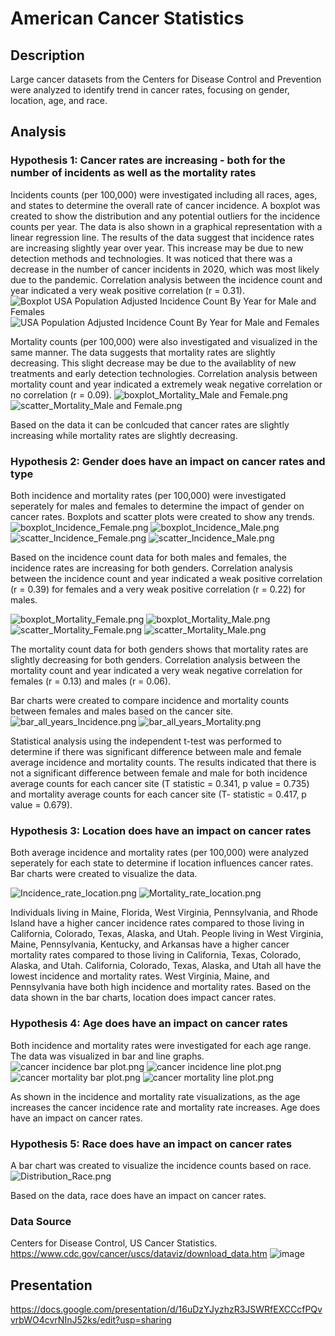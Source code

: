 # American Cancer Statistics

## Description

Large cancer datasets from the Centers for Disease Control and Prevention were analyzed to identify trend in cancer rates, focusing on gender, location, age, and race. 

## Analysis
### Hypothesis 1: Cancer rates are increasing - both for the number of incidents as well as the mortality rates
Incidents counts (per 100,000) were investigated including all races, ages, and states to determine the overall rate of cancer incidence. A boxplot was created to show the distribution and any potential outliers for the incidence counts per year. The data is also shown in a graphical representation with a linear regression line. The results of the data suggest that incidence rates are increasing slightly year over year. This increase may be due to new detection methods and technologies. It was noticed that there was a decrease in the number of cancer incidents in 2020, which was most likely due to the pandemic. Correlation analysis between the incidence count and year indicated a very weak positive correlation (r = 0.31). 
![Boxplot USA Population Adjusted Incidence Count By Year for Male and Females](https://github.com/cassidyschul/American_cancer_stats/blob/main/Figures/boxplot_Incidence_Male%20and%20Female.png?raw=true)
![USA Population Adjusted Incidence Count By Year for Male and Females](https://github.com/cassidyschul/American_cancer_stats/blob/main/Figures/scatter_Incidence_Male%20and%20Female.png?raw=true)

Mortality counts (per 100,000) were also investigated and visualized in the same manner. The data suggests that mortality rates are slightly decreasing. This slight decrease may be due to the availablity of new treatments and early detection technologies. Correlation analysis between mortality count and year indicated a extremely weak negative correlation or no correlation (r = 0.09). 
![boxplot_Mortality_Male and Female.png](https://github.com/cassidyschul/American_cancer_stats/blob/main/Figures/boxplot_Mortality_Male%20and%20Female.png?raw=true)
![scatter_Mortality_Male and Female.png](https://github.com/cassidyschul/American_cancer_stats/blob/main/Figures/scatter_Mortality_Male%20and%20Female.png?raw=true)

Based on the data it can be conlcuded that cancer rates are slightly increasing while mortality rates are slightly decreasing. 

### Hypothesis 2: Gender does have an impact on cancer rates and type
Both incidence and mortality rates (per 100,000) were investigated seperately for males and females to determine the impact of gender on cancer rates. Boxplots and scatter plots were created to show any trends.
![boxplot_Incidence_Female.png](https://github.com/cassidyschul/American_cancer_stats/blob/main/Figures/boxplot_Incidence_Female.png?raw=true)
![boxplot_Incidence_Male.png](https://github.com/cassidyschul/American_cancer_stats/blob/main/Figures/boxplot_Incidence_Male.png?raw=true)
![scatter_Incidence_Female.png](https://github.com/cassidyschul/American_cancer_stats/blob/main/Figures/scatter_Incidence_Female.png?raw=true)
![scatter_Incidence_Male.png](https://github.com/cassidyschul/American_cancer_stats/blob/main/Figures/scatter_Incidence_Male.png?raw=true)

Based on the incidence count data for both males and females, the incidence rates are increasing for both genders. Correlation analysis between the incidence count and year indicated a weak positive correlation (r = 0.39) for females and a very weak positive correlation (r = 0.22) for males. 

![boxplot_Mortality_Female.png](https://github.com/cassidyschul/American_cancer_stats/blob/main/Figures/boxplot_Mortality_Female.png?raw=true)
![boxplot_Mortality_Male.png](https://github.com/cassidyschul/American_cancer_stats/blob/main/Figures/boxplot_Mortality_Male.png?raw=true)
![scatter_Mortality_Female.png](https://github.com/cassidyschul/American_cancer_stats/blob/main/Figures/scatter_Mortality_Female.png?raw=true)
![scatter_Mortality_Male.png](https://github.com/cassidyschul/American_cancer_stats/blob/main/Figures/scatter_Mortality_Male.png?raw=true)

The mortality count data for both genders shows that mortality rates are slightly decreasing for both genders. Correlation analysis between the mortality count and year indicated a very weak negative correlation for females (r = 0.13) and males (r = 0.06). 

Bar charts were created to compare incidence and mortality counts between females and males based on the cancer site. 
![bar_all_years_Incidence.png](https://github.com/cassidyschul/American_cancer_stats/blob/main/Figures/bar_all_years_Incidence.png?raw=true)
![bar_all_years_Mortality.png](https://github.com/cassidyschul/American_cancer_stats/blob/main/Figures/bar_all_years_Mortality.png?raw=true)

Statistical analysis using the independent t-test was performed to determine if there was significant difference between male and female average incidence and mortality counts. The results indicated that there is not a significant difference between female and male for both incidence average counts for each cancer site (T statistic = 0.341, p value = 0.735) and mortality average counts for each cancer site (T- statistic = 0.417, p value = 0.679). 

### Hypothesis 3: Location does have an impact on cancer rates

Both average incidence and mortality rates (per 100,000) were analyzed seperately for each state to determine if location influences cancer rates. Bar charts were created to visualize the data. 

![Incidence_rate_location.png](https://github.com/cassidyschul/American_cancer_stats/blob/main/Figures/Incidence_rate_location.png?raw=true)
![Mortality_rate_location.png](https://github.com/cassidyschul/American_cancer_stats/blob/main/Figures/Mortality_rate_location.png?raw=true)

Individuals living in Maine, Florida, West Virginia, Pennsylvania, and Rhode Island have a higher cancer incidence rates compared to those living in California, Colorado, Texas, Alaska, and Utah. People living in West Virginia, Maine, Pennsylvania, Kentucky, and Arkansas have a higher cancer mortality rates compared to those living in California, Texas, Colorado, Alaska, and Utah. California, Colorado, Texas, Alaska, and Utah all have the lowest incidence and mortality rates. West Virginia, Maine, and Pennsylvania have both high incidence and mortality rates. Based on the data shown in the bar charts, location does impact cancer rates.

### Hypothesis 4: Age does have an impact on cancer rates

Both incidence and mortality rates were investigated for each age range. The data was visualized in bar and line graphs. 
![cancer incidence bar plot.png](https://github.com/cassidyschul/American_cancer_stats/blob/main/Figures/cancer%20incidence%20bar%20plot.png?raw=true)
![cancer incidence line plot.png](https://github.com/cassidyschul/American_cancer_stats/blob/main/Figures/cancer%20incidence%20line%20plot.png?raw=true)
![cancer mortality bar plot.png](https://github.com/cassidyschul/American_cancer_stats/blob/main/Figures/cancer%20mortality%20bar%20plot.png?raw=true)
![cancer mortality line plot.png](https://github.com/cassidyschul/American_cancer_stats/blob/main/Figures/cancer%20mortality%20line%20plot.png?raw=true)

As shown in the incidence and mortality rate visualizations, as the age increases the cancer incidence rate and mortality rate increases. Age does have an impact on cancer rates. 

### Hypothesis 5: Race does have an impact on cancer rates

A bar chart was created to visualize the incidence counts based on race. 
![Distribution_Race.png](https://github.com/cassidyschul/American_cancer_stats/blob/main/Figures/Distribution_Race.png?raw=true)

Based on the data, race does have an impact on cancer rates. 


### Data Source

Centers for Disease Control, US Cancer Statistics.
https://www.cdc.gov/cancer/uscs/dataviz/download_data.htm
![image](https://github.com/cassidyschul/American_cancer_stats/assets/150754166/3dfb8ade-5bcf-4d71-876e-8d4e720d9404)

## Presentation
https://docs.google.com/presentation/d/16uDzYJyzhzR3JSWRfEXCCcfPQvvrbWO4cvrNInJ52ks/edit?usp=sharing

